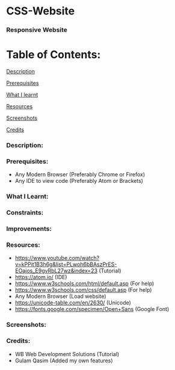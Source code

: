 # CSS-Website

### Responsive Website

# Table of Contents:

[Description](#Description)  
<a name="Description"/>

[Prerequisites](#Prerequisites)  
<a name="Prerequisites"/>

[What I learnt](#What_I_Learnt)  
<a name="What_I_Learnt"/>


[Resources](#Resources)  
<a name="Resources"/>

[Screenshots](#Screenshots)
<a name="Screenshots"/>

[Credits](#Credits)  
<a name="Credits"/>

### Description:

### Prerequisites:
- Any Modern Browser (Preferably Chrome or Firefox)
- Any IDE to view code (Preferably Atom or Brackets)

### What I Learnt:

### Constraints:

### Improvements:

### Resources:
- https://www.youtube.com/watch?v=kPPit1B3h6g&list=PLwoh6bBAszPrES-EOajos_E9gvRbL27wz&index=23 (Tutorial)
- https://atom.io/ (IDE)
- https://www.w3schools.com/html/default.asp (For help)
- https://www.w3schools.com/css/default.asp (For help)
- Any Modern Browser (Load website)
- https://unicode-table.com/en/2630/ (Unicode)
- https://fonts.google.com/specimen/Open+Sans (Google Font)

### Screenshots:

### Credits:
- WB Web Development Solutions (Tutorial)
- Gulam Qasim (Added my own features)
